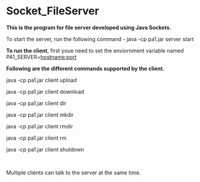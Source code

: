 # Socket_FileServer

<b>This is the program for file server developed using Java Sockets.</b>

To start the server, run the following command - 
java -cp pa1.jar server start <portnumber>

<b>To run the client</b>, first youe need to set the enviornment variable named PA1_SERVER=<hostname:port>

<b>Following are the different commands supported by the client.</b>
<p>java -cp pa1.jar client upload <path_on_client> </path/filename/on/server></p>
<p>java -cp pa1.jar client download </path/existing_filename/on/server> <path_on_client></p>
<p>java -cp pa1.jar client dir </path/existing_directory/on/server></p>
<p>java -cp pa1.jar client mkdir </path/new_directory/on/server></p>
<p>java -cp pa1.jar client rmdir </path/existing_directory/on/server></p>
<p>java -cp pa1.jar client rm </path/existing_filename/on/server></p>
<p>java -cp pa1.jar client shutdown</p>

<br>
<p>Multiple clients can talk to the server at the same time. </p>
